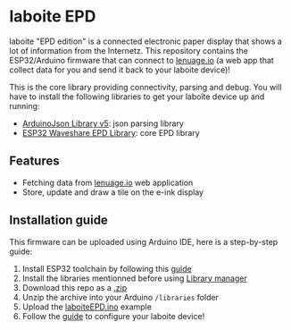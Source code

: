 # laboite EPD
laboite "EPD edition" is a connected electronic paper display that shows a lot of information from the Internetz. This repository contains the ESP32/Arduino firmware that can connect to [lenuage.io](https://lenuage.io/) (a web app that collect data for you and send it back to your laboite device)!

This is the core library providing connectivity, parsing and debug. You will have to install the following libraries to get your laboîte device up and running:
* [ArduinoJson Library v5](https://github.com/bblanchon/ArduinoJson/tree/5.x): json parsing library
* [ESP32 Waveshare EPD Library](https://www.waveshare.com/w/upload/5/50/E-Paper_ESP32_Driver_Board_Code.7z): core EPD library

## Features
* Fetching data from [lenuage.io](https://lenuage.io/) web application
* Store, update and draw a tile on the e-ink display

## Installation guide
This firmware can be uploaded using Arduino IDE, here is a step-by-step guide:
1. Install ESP32 toolchain by following this [guide](https://github.com/espressif/arduino-esp32/blob/master/docs/arduino-ide/boards_manager.md)
2. Install the libraries mentionned before using [Library manager](https://www.arduino.cc/en/Guide/Libraries#toc3)
3. Download this repo as a [.zip](https://github.com/bgaultier/laboite-epd/archive/refs/heads/master.zip)
4. Unzip the archive into your Arduino `/libraries` folder
5. Upload the [laboiteEPD.ino](https://github.com/bgaultier/laboite-epd/blob/master/examples/laboiteEPD/laboiteEPD.ino) example
6. Follow the [guide](https://github.com/laboiteproject/laboite-epd/wiki) to configure your laboite device!

